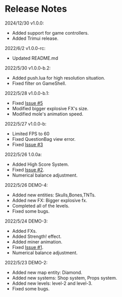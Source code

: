 # Release Notes

2024/12/30 v1.0.0:

- Added support for game controllers.
- Added Trimui release.

2022/6/2 v1.0.0-rc:

- Updated README.md

2022/5/30 v1.0.0-b.2:

- Added push.lua for high resolution situation.
- Fixed filter on GameShell.

2022/5/28 v1.0.0-b.1:

- Fixed [Issue #5](https://github.com/zzxzzk115/GoldMiner-GameShell/issues/5)
- Modified bigger explosive FX's size.
- Modified mole's animation speed.

2022/5/27 v1.0.0-b:

- Limited FPS to 60
- Fixed QuestionBag view error.
- Fixed [Issue #3](https://github.com/zzxzzk115/GoldMiner-GameShell/issues/3)

2022/5/26 1.0.0a:

- Added High Score System.
- Fixed [Issue #2](https://github.com/zzxzzk115/GoldMiner-GameShell/issues/2).
- Numerical balance adjustment.

2022/5/26 DEMO-4:

- Added new entities: Skulls,Bones,TNTs.
- Added new FX: Bigger explosive fx.
- Completed all of the levels.
- Fixed some bugs.

2022/5/24 DEMO-3:

- Added FXs.
- Added Strength! effect.
- Added miner animation.
- Fixed [Issue #1](https://github.com/zzxzzk115/GoldMiner-GameShell/issues/1).
- Numerical balance adjustment.

2022/5/23 DEMO-2: 

- Added new map entity: Diamond.
- Added new systems: Shop system, Props system.
- Added new levels: level-2 and level-3.
- Fixed some bugs.